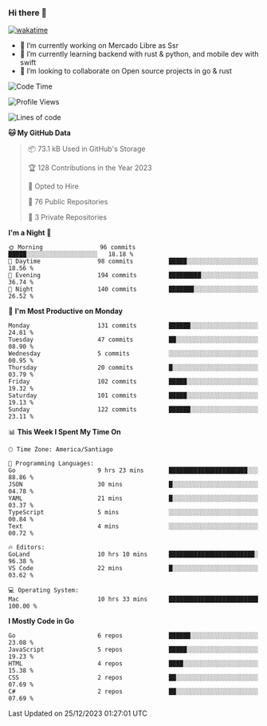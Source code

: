 ### Hi there 👋

[![wakatime](https://wakatime.com/badge/user/330beacb-fb27-4e32-bc38-f8f521bcf832.svg)](https://wakatime.com/@330beacb-fb27-4e32-bc38-f8f521bcf832)

- 🔭 I’m currently working on Mercado Libre as Ssr
- 🌱 I’m currently learning backend with rust & python, and mobile dev with swift
- 👯 I’m looking to collaborate on Open source projects in go & rust

<!--START_SECTION:waka-->
![Code Time](http://img.shields.io/badge/Code%20Time-479%20hrs%2012%20mins-blue)

![Profile Views](http://img.shields.io/badge/Profile%20Views-0-blue)

![Lines of code](https://img.shields.io/badge/From%20Hello%20World%20I%27ve%20Written-3.5%20million%20lines%20of%20code-blue)

**🐱 My GitHub Data** 

> 📦 73.1 kB Used in GitHub's Storage 
 > 
> 🏆 128 Contributions in the Year 2023
 > 
> 💼 Opted to Hire
 > 
> 📜 76 Public Repositories 
 > 
> 🔑 3 Private Repositories 
 > 
**I'm a Night 🦉** 

```text
🌞 Morning                96 commits          █████░░░░░░░░░░░░░░░░░░░░   18.18 % 
🌆 Daytime                98 commits          █████░░░░░░░░░░░░░░░░░░░░   18.56 % 
🌃 Evening                194 commits         █████████░░░░░░░░░░░░░░░░   36.74 % 
🌙 Night                  140 commits         ███████░░░░░░░░░░░░░░░░░░   26.52 % 
```
📅 **I'm Most Productive on Monday** 

```text
Monday                   131 commits         ██████░░░░░░░░░░░░░░░░░░░   24.81 % 
Tuesday                  47 commits          ██░░░░░░░░░░░░░░░░░░░░░░░   08.90 % 
Wednesday                5 commits           ░░░░░░░░░░░░░░░░░░░░░░░░░   00.95 % 
Thursday                 20 commits          █░░░░░░░░░░░░░░░░░░░░░░░░   03.79 % 
Friday                   102 commits         █████░░░░░░░░░░░░░░░░░░░░   19.32 % 
Saturday                 101 commits         █████░░░░░░░░░░░░░░░░░░░░   19.13 % 
Sunday                   122 commits         ██████░░░░░░░░░░░░░░░░░░░   23.11 % 
```


📊 **This Week I Spent My Time On** 

```text
🕑︎ Time Zone: America/Santiago

💬 Programming Languages: 
Go                       9 hrs 23 mins       ██████████████████████░░░   88.86 % 
JSON                     30 mins             █░░░░░░░░░░░░░░░░░░░░░░░░   04.78 % 
YAML                     21 mins             █░░░░░░░░░░░░░░░░░░░░░░░░   03.37 % 
TypeScript               5 mins              ░░░░░░░░░░░░░░░░░░░░░░░░░   00.84 % 
Text                     4 mins              ░░░░░░░░░░░░░░░░░░░░░░░░░   00.72 % 

🔥 Editors: 
GoLand                   10 hrs 10 mins      ████████████████████████░   96.38 % 
VS Code                  22 mins             █░░░░░░░░░░░░░░░░░░░░░░░░   03.62 % 

💻 Operating System: 
Mac                      10 hrs 33 mins      █████████████████████████   100.00 % 
```

**I Mostly Code in Go** 

```text
Go                       6 repos             ██████░░░░░░░░░░░░░░░░░░░   23.08 % 
JavaScript               5 repos             █████░░░░░░░░░░░░░░░░░░░░   19.23 % 
HTML                     4 repos             ████░░░░░░░░░░░░░░░░░░░░░   15.38 % 
CSS                      2 repos             ██░░░░░░░░░░░░░░░░░░░░░░░   07.69 % 
C#                       2 repos             ██░░░░░░░░░░░░░░░░░░░░░░░   07.69 % 
```




 Last Updated on 25/12/2023 01:27:01 UTC
<!--END_SECTION:waka-->
